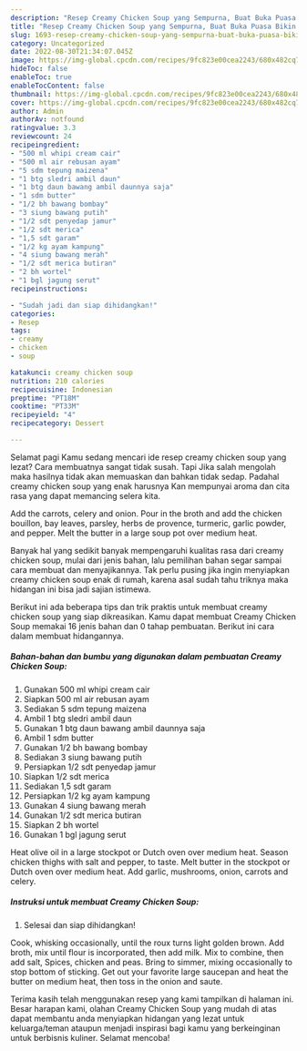 ```yaml
---
description: "Resep Creamy Chicken Soup yang Sempurna, Buat Buka Puasa Bikin Ngiler"
title: "Resep Creamy Chicken Soup yang Sempurna, Buat Buka Puasa Bikin Ngiler"
slug: 1693-resep-creamy-chicken-soup-yang-sempurna-buat-buka-puasa-bikin-ngiler
category: Uncategorized
date: 2022-08-30T21:34:07.045Z
image: https://img-global.cpcdn.com/recipes/9fc823e00cea2243/680x482cq70/creamy-chicken-soup-foto-resep-utama.jpg
hideToc: false
enableToc: true
enableTocContent: false
thumbnail: https://img-global.cpcdn.com/recipes/9fc823e00cea2243/680x482cq70/creamy-chicken-soup-foto-resep-utama.jpg
cover: https://img-global.cpcdn.com/recipes/9fc823e00cea2243/680x482cq70/creamy-chicken-soup-foto-resep-utama.jpg
author: Admin
authorAv: notfound
ratingvalue: 3.3
reviewcount: 24
recipeingredient:
- "500 ml whipi cream cair"
- "500 ml air rebusan ayam"
- "5 sdm tepung maizena"
- "1 btg sledri ambil daun"
- "1 btg daun bawang ambil daunnya saja"
- "1 sdm butter"
- "1/2 bh bawang bombay"
- "3 siung bawang putih"
- "1/2 sdt penyedap jamur"
- "1/2 sdt merica"
- "1,5 sdt garam"
- "1/2 kg ayam kampung"
- "4 siung bawang merah"
- "1/2 sdt merica butiran"
- "2 bh wortel"
- "1 bgl jagung serut"
recipeinstructions:

- "Sudah jadi dan siap dihidangkan!"
categories:
- Resep
tags:
- creamy
- chicken
- soup

katakunci: creamy chicken soup 
nutrition: 210 calories
recipecuisine: Indonesian
preptime: "PT18M"
cooktime: "PT33M"
recipeyield: "4"
recipecategory: Dessert

---
```



Selamat pagi Kamu sedang mencari ide resep creamy chicken soup yang lezat? Cara membuatnya sangat tidak susah. Tapi Jika salah mengolah maka hasilnya tidak akan memuaskan dan bahkan tidak sedap. Padahal creamy chicken soup yang enak harusnya Kan mempunyai aroma dan cita rasa yang dapat memancing selera kita.


Add the carrots, celery and onion. Pour in the broth and add the chicken bouillon, bay leaves, parsley, herbs de provence, turmeric, garlic powder, and pepper. Melt the butter in a large soup pot over medium heat.

Banyak hal yang sedikit banyak mempengaruhi kualitas rasa dari creamy chicken soup, mulai dari jenis bahan, lalu pemilihan bahan segar sampai cara membuat dan menyajikannya. Tak perlu pusing jika ingin menyiapkan creamy chicken soup enak di rumah, karena asal sudah tahu triknya maka hidangan ini bisa jadi sajian istimewa.


Berikut ini ada beberapa tips dan trik praktis untuk membuat creamy chicken soup yang siap dikreasikan. Kamu dapat membuat Creamy Chicken Soup memakai 16 jenis bahan dan 0 tahap pembuatan. Berikut ini cara dalam membuat hidangannya.

<!--inarticleads1-->

##### Bahan-bahan dan bumbu yang digunakan dalam pembuatan Creamy Chicken Soup:

1. Gunakan 500 ml whipi cream cair
1. Siapkan 500 ml air rebusan ayam
1. Sediakan 5 sdm tepung maizena
1. Ambil 1 btg sledri ambil daun
1. Gunakan 1 btg daun bawang ambil daunnya saja
1. Ambil 1 sdm butter
1. Gunakan 1/2 bh bawang bombay
1. Sediakan 3 siung bawang putih
1. Persiapkan 1/2 sdt penyedap jamur
1. Siapkan 1/2 sdt merica
1. Sediakan 1,5 sdt garam
1. Persiapkan 1/2 kg ayam kampung
1. Gunakan 4 siung bawang merah
1. Gunakan 1/2 sdt merica butiran
1. Siapkan 2 bh wortel
1. Gunakan 1 bgl jagung serut


Heat olive oil in a large stockpot or Dutch oven over medium heat. Season chicken thighs with salt and pepper, to taste. Melt butter in the stockpot or Dutch oven over medium heat. Add garlic, mushrooms, onion, carrots and celery. 

<!--inarticleads2-->

##### Instruksi untuk membuat Creamy Chicken Soup:


1. Selesai dan siap dihidangkan!

Cook, whisking occasionally, until the roux turns light golden brown. Add broth, mix until flour is incorporated, then add milk. Mix to combine, then add salt, Spices, chicken and peas. Bring to simmer, mixing occasionally to stop bottom of sticking. Get out your favorite large saucepan and heat the butter on medium heat, then toss in the onion and saute. 

Terima kasih telah menggunakan resep yang kami tampilkan di halaman ini. Besar harapan kami, olahan Creamy Chicken Soup yang mudah di atas dapat membantu anda menyiapkan hidangan yang lezat untuk keluarga/teman ataupun menjadi inspirasi bagi kamu yang berkeinginan untuk berbisnis kuliner. Selamat mencoba!
